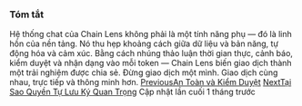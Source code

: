### Tóm tắt

Hệ thống chat của Chain Lens không phải là một tính năng phụ — đó là linh hồn của nền tảng.
Nó thu hẹp khoảng cách giữa dữ liệu và bản năng, tự động hóa và cảm xúc.
Bằng cách nhúng thảo luận thời gian thực, cảnh báo, kiểm duyệt và nhận dạng vào mỗi token — Chain Lens biến giao dịch thành một trải nghiệm được chia sẻ.
Đừng giao dịch một mình. Giao dịch cùng nhau, trực tiếp và thông minh hơn.
[PreviousAn Toàn và Kiểm Duyệt](https://docs.chainlens.net/chat-system/safety-and-moderation)
[NextTại Sao Quyền Tự Lưu Ký Quan Trọng](https://docs.chainlens.net/wallet-management-and-security/why-self-custody-matters)
Cập nhật lần cuối 1 tháng trước